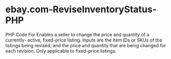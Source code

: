 # ebay.com-ReviseInventoryStatus-PHP
PHP Code For Enables a seller to change the price and quantity of a currently- active, fixed-price listing. Inputs are the item IDs or SKUs of the listings being revised, and the price and quantity that are being changed for each revision. Only applicable to fixed-price listings.
